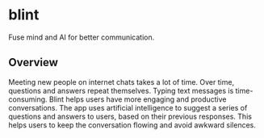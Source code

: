 # blint

Fuse mind and AI for better communication.

## Overview

Meeting new people on internet chats takes a lot of time. Over time, questions and answers repeat themselves. Typing text messages is time-consuming. Blint helps users have more engaging and productive conversations. The app uses artificial intelligence to suggest a series of questions and answers to users, based on their previous responses. This helps users to keep the conversation flowing and avoid awkward silences.
